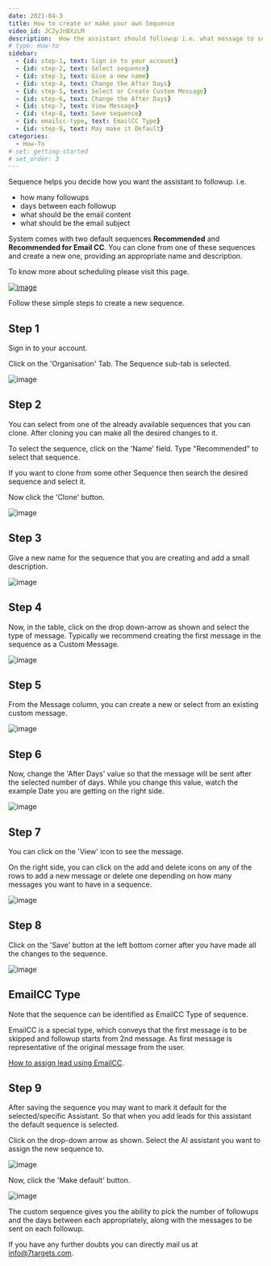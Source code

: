 ```yaml
---
date: 2021-04-3
title: How to create or make your own Sequence
video_id: JC2yJnBXzLM
description:  How the assistant should followup i.e. what message to send, after how many days, etc.
# type: How-to
sidebar:
  - {id: step-1, text: Sign in to your account}
  - {id: step-2, text: Select sequence}
  - {id: step-3, text: Give a new name}
  - {id: step-4, text: Change the After Days}
  - {id: step-5, text: Select or Create Custom Message}
  - {id: step-6, text: Change the After Days}
  - {id: step-7, text: View Message}
  - {id: step-8, text: Save sequence}
  - {id: emailcc-type, text: EmailCC Type}
  - {id: step-9, text: May make it Default}
categories:
  - How-To
# set: getting-started
# set_order: 3
---
```

Sequence helps you decide how you want the assistant to followup. i.e.

- how many followups
- days between each followup
- what should be the email content
- what should be the email subject


System comes with two default sequences **Recommended** and **Recommended for Email CC**. 
You can clone from one of these sequences and create a new one, providing an appropriate name and description. 

To know more about scheduling please visit this page.

[![image](../../images/schedule-sequence-btn.png)](../manage-org/organization-schedule/)


Follow these simple steps to create a new sequence.

## Step 1

Sign in to your account.

Click on the 'Organisation' Tab. The Sequence sub-tab is selected.

![image](../../images/mail-schedule-1.png)

## Step 2

You can select from one of the already available sequences that you can clone.
After cloning you can make all the desired changes to it.

To select the sequence, click on the 'Name' field. Type "Recommended" to select that sequence. 

If you want to clone from some other Sequence then search the desired sequence and select it.

Now click the 'Clone' button.


![image](../../images/mail-schedule-2.png)

## Step 3

Give a new name for the sequence that you are creating and add a small description.

![image](../../images/mail-schedule-3.png)

## Step 4

Now, in the table, click on the drop down-arrow as shown and select the type of message. Typically we recommend creating the first message in the sequence as a Custom Message.

![image](../../images/mail-schedule-5.png)

## Step 5

From the Message column, you can create a new or select from an existing custom message.

![image](../../images/mail-schedule-6.png)

## Step 6

Now, change the 'After Days' value so that the message will be sent after the selected number of days. While you change this value, watch the example Date you are getting on the right side.

![image](../../images/mail-schedule-7.png)

## Step 7

You can click on the 'View' icon to see the message.

On the right side, you can click on the add and delete icons on any of the rows to add a new message or delete one depending on how many messages you want to have in a sequence. 


![image](../../images/mail-schedule-8.png)


## Step 8

Click on the 'Save' button at the left bottom corner after you have made all the changes to the sequence. 

![image](../../images/mail-schedule-10.png)

## EmailCC Type
Note that the sequence can be identified as EmailCC Type of sequence. 

EmailCC is a special type, which conveys that the first message is to be skipped and followup starts from 2nd message. As first message is representative of the original message from the user.

[How to assign lead using EmailCC](../how-to-assign-a-lead-to-AI-assistant-using-EmailCC-feature/).

## Step 9

After saving the sequence you may want to mark it default for the selected/specific Assistant. So that when you add leads for this assistant the default sequence is selected.

Click on the drop-down arrow as shown. Select the AI assistant you want to assign the new sequence to.

![image](../../images/mail-schedule-4.png)

Now, click the 'Make default' button.

![image](../../images/mail-schedule-9.png)


The custom sequence gives you the ability to pick the number of followups and the days between each appropriately, along with the messages to be sent on each followup.

If you have any further doubts you can directly mail us at info@7targets.com.